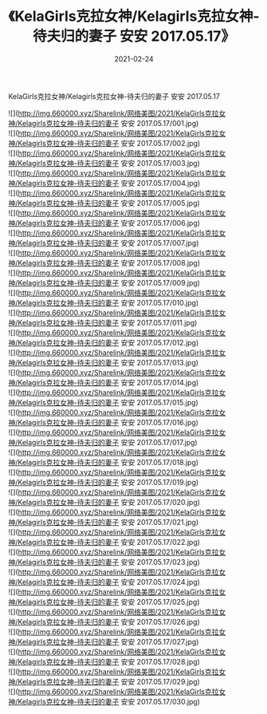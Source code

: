 ﻿---
layout: post
title:  《KelaGirls克拉女神/Kelagirls克拉女神-待夫归的妻子 安安 2017.05.17》
date:   2021-02-24
img: http://img.660000.xyz/Sharelink/网络美图/2021/KelaGirls克拉女神/Kelagirls克拉女神-待夫归的妻子 安安 2017.05.17/000.jpg
categories: [美女, 清纯, 唯美]
---

KelaGirls克拉女神/Kelagirls克拉女神-待夫归的妻子 安安 2017.05.17

 ![](http://img.660000.xyz/Sharelink/网络美图/2021/KelaGirls克拉女神/Kelagirls克拉女神-待夫归的妻子 安安 2017.05.17/001.jpg) <br>![](http://img.660000.xyz/Sharelink/网络美图/2021/KelaGirls克拉女神/Kelagirls克拉女神-待夫归的妻子 安安 2017.05.17/002.jpg) <br>![](http://img.660000.xyz/Sharelink/网络美图/2021/KelaGirls克拉女神/Kelagirls克拉女神-待夫归的妻子 安安 2017.05.17/003.jpg) <br>![](http://img.660000.xyz/Sharelink/网络美图/2021/KelaGirls克拉女神/Kelagirls克拉女神-待夫归的妻子 安安 2017.05.17/004.jpg) <br>![](http://img.660000.xyz/Sharelink/网络美图/2021/KelaGirls克拉女神/Kelagirls克拉女神-待夫归的妻子 安安 2017.05.17/005.jpg) <br>![](http://img.660000.xyz/Sharelink/网络美图/2021/KelaGirls克拉女神/Kelagirls克拉女神-待夫归的妻子 安安 2017.05.17/006.jpg) <br>![](http://img.660000.xyz/Sharelink/网络美图/2021/KelaGirls克拉女神/Kelagirls克拉女神-待夫归的妻子 安安 2017.05.17/007.jpg) <br>![](http://img.660000.xyz/Sharelink/网络美图/2021/KelaGirls克拉女神/Kelagirls克拉女神-待夫归的妻子 安安 2017.05.17/008.jpg) <br>![](http://img.660000.xyz/Sharelink/网络美图/2021/KelaGirls克拉女神/Kelagirls克拉女神-待夫归的妻子 安安 2017.05.17/009.jpg) <br>![](http://img.660000.xyz/Sharelink/网络美图/2021/KelaGirls克拉女神/Kelagirls克拉女神-待夫归的妻子 安安 2017.05.17/010.jpg) <br>![](http://img.660000.xyz/Sharelink/网络美图/2021/KelaGirls克拉女神/Kelagirls克拉女神-待夫归的妻子 安安 2017.05.17/011.jpg) <br>![](http://img.660000.xyz/Sharelink/网络美图/2021/KelaGirls克拉女神/Kelagirls克拉女神-待夫归的妻子 安安 2017.05.17/012.jpg) <br>![](http://img.660000.xyz/Sharelink/网络美图/2021/KelaGirls克拉女神/Kelagirls克拉女神-待夫归的妻子 安安 2017.05.17/013.jpg) <br>![](http://img.660000.xyz/Sharelink/网络美图/2021/KelaGirls克拉女神/Kelagirls克拉女神-待夫归的妻子 安安 2017.05.17/014.jpg) <br>![](http://img.660000.xyz/Sharelink/网络美图/2021/KelaGirls克拉女神/Kelagirls克拉女神-待夫归的妻子 安安 2017.05.17/015.jpg) <br>![](http://img.660000.xyz/Sharelink/网络美图/2021/KelaGirls克拉女神/Kelagirls克拉女神-待夫归的妻子 安安 2017.05.17/016.jpg) <br>![](http://img.660000.xyz/Sharelink/网络美图/2021/KelaGirls克拉女神/Kelagirls克拉女神-待夫归的妻子 安安 2017.05.17/017.jpg) <br>![](http://img.660000.xyz/Sharelink/网络美图/2021/KelaGirls克拉女神/Kelagirls克拉女神-待夫归的妻子 安安 2017.05.17/018.jpg) <br>![](http://img.660000.xyz/Sharelink/网络美图/2021/KelaGirls克拉女神/Kelagirls克拉女神-待夫归的妻子 安安 2017.05.17/019.jpg) <br>![](http://img.660000.xyz/Sharelink/网络美图/2021/KelaGirls克拉女神/Kelagirls克拉女神-待夫归的妻子 安安 2017.05.17/020.jpg) <br>![](http://img.660000.xyz/Sharelink/网络美图/2021/KelaGirls克拉女神/Kelagirls克拉女神-待夫归的妻子 安安 2017.05.17/021.jpg) <br>![](http://img.660000.xyz/Sharelink/网络美图/2021/KelaGirls克拉女神/Kelagirls克拉女神-待夫归的妻子 安安 2017.05.17/022.jpg) <br>![](http://img.660000.xyz/Sharelink/网络美图/2021/KelaGirls克拉女神/Kelagirls克拉女神-待夫归的妻子 安安 2017.05.17/023.jpg) <br>![](http://img.660000.xyz/Sharelink/网络美图/2021/KelaGirls克拉女神/Kelagirls克拉女神-待夫归的妻子 安安 2017.05.17/024.jpg) <br>![](http://img.660000.xyz/Sharelink/网络美图/2021/KelaGirls克拉女神/Kelagirls克拉女神-待夫归的妻子 安安 2017.05.17/025.jpg) <br>![](http://img.660000.xyz/Sharelink/网络美图/2021/KelaGirls克拉女神/Kelagirls克拉女神-待夫归的妻子 安安 2017.05.17/026.jpg) <br>![](http://img.660000.xyz/Sharelink/网络美图/2021/KelaGirls克拉女神/Kelagirls克拉女神-待夫归的妻子 安安 2017.05.17/027.jpg) <br>![](http://img.660000.xyz/Sharelink/网络美图/2021/KelaGirls克拉女神/Kelagirls克拉女神-待夫归的妻子 安安 2017.05.17/028.jpg) <br>![](http://img.660000.xyz/Sharelink/网络美图/2021/KelaGirls克拉女神/Kelagirls克拉女神-待夫归的妻子 安安 2017.05.17/029.jpg) <br>![](http://img.660000.xyz/Sharelink/网络美图/2021/KelaGirls克拉女神/Kelagirls克拉女神-待夫归的妻子 安安 2017.05.17/030.jpg) <br>